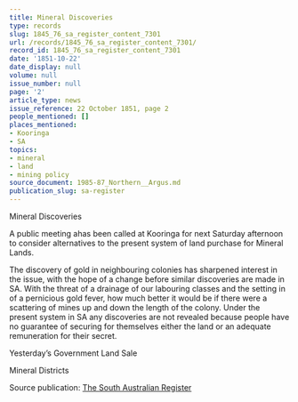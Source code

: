 ```yaml
---
title: Mineral Discoveries
type: records
slug: 1845_76_sa_register_content_7301
url: /records/1845_76_sa_register_content_7301/
record_id: 1845_76_sa_register_content_7301
date: '1851-10-22'
date_display: null
volume: null
issue_number: null
page: '2'
article_type: news
issue_reference: 22 October 1851, page 2
people_mentioned: []
places_mentioned:
- Kooringa
- SA
topics:
- mineral
- land
- mining policy
source_document: 1985-87_Northern__Argus.md
publication_slug: sa-register
---
```


Mineral Discoveries

A public meeting ahas been called at Kooringa for next Saturday afternoon to consider alternatives to the present system of land purchase for Mineral Lands.

The discovery of gold in neighbouring colonies has sharpened interest in the issue, with the hope of a change before similar discoveries are made in SA.  With the threat of a drainage of our labouring classes and the setting in of a pernicious gold fever, how much better it would be if there were a scattering of mines up and down the length of the colony. Under the present system in SA any discoveries are not revealed because people have no guarantee of securing for themselves either the land or an adequate remuneration for their secret.

Yesterday’s Government Land Sale

Mineral Districts


Source publication: [The South Australian Register](/publications/sa-register/)
